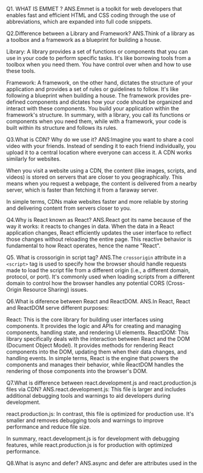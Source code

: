 Q1. WHAT IS EMMET ?
ANS.Emmet is a toolkit for web developers that enables fast and efficient HTML and CSS coding through the use of abbreviations, which are expanded into full code snippets.

Q2.Difference between a Library and Framework?
ANS.Think of a library as a toolbox and a framework as a blueprint for building a house.

Library: A library provides a set of functions or components that you can use in your code to perform specific tasks. It's like borrowing tools from a toolbox when you need them. You have control over when and how to use these tools.

Framework: A framework, on the other hand, dictates the structure of your application and provides a set of rules or guidelines to follow. It's like following a blueprint when building a house. The framework provides pre-defined components and dictates how your code should be organized and interact with these components. You build your application within the framework's structure.
In summary, with a library, you call its functions or components when you need them, while with a framework, your code is built within its structure and follows its rules.

Q3.What is CDN? Why do we use it?
ANS:Imagine you want to share a cool video with your friends. Instead of sending it to each friend individually, you upload it to a central location where everyone can access it. A CDN works similarly for websites.

When you visit a website using a CDN, the content (like images, scripts, and videos) is stored on servers that are closer to you geographically. This means when you request a webpage, the content is delivered from a nearby server, which is faster than fetching it from a faraway server.

In simple terms, CDNs make websites faster and more reliable by storing and delivering content from servers closer to you.

Q4.Why is React known as React?
ANS.React got its name because of the way it works: it reacts to changes in data. When the data in a React application changes, React efficiently updates the user interface to reflect those changes without reloading the entire page. This reactive behavior is fundamental to how React operates, hence the name "React".

Q5. What is crossorigin in script tag?
ANS.The `crossorigin` attribute in a `<script>` tag is used to specify how the browser should handle requests made to load the script file from a different origin (i.e., a different domain, protocol, or port). It's commonly used when loading scripts from a different domain to control how the browser handles any potential CORS (Cross-Origin Resource Sharing) issues.

Q6.What is diference between React and ReactDOM.
ANS.In React, React and ReactDOM serve different purposes:

React: This is the core library for building user interfaces using components. It provides the logic and APIs for creating and managing components, handling state, and rendering UI elements.
ReactDOM: This library specifically deals with the interaction between React and the DOM (Document Object Model). It provides methods for rendering React components into the DOM, updating them when their data changes, and handling events.
In simple terms, React is the engine that powers the components and manages their behavior, while ReactDOM handles the rendering of those components into the browser's DOM.

Q7.What is difference between react.development.js and react.production.js files via CDN?
ANS.react.development.js: This file is larger and includes additional debugging tools and warnings to aid developers during development.

react.production.js: In contrast, this file is optimized for production use. It's smaller and removes debugging tools and warnings to improve performance and reduce file size.

In summary, react.development.js is for development with debugging features, while react.production.js is for production with optimized performance.

Q8.What is async and defer?
ANS.async and defer are attributes used in the <script> tag to control how scripts are loaded and executed in HTML documents.

async: When you include the async attribute in a <script> tag, it tells the browser to load the script asynchronously while continuing to parse the HTML document. This means that the script can be downloaded in the background, and the HTML parsing and rendering won't be blocked by the script's download or execution. However, the order of execution of asynchronous scripts is not guaranteed, so scripts may execute out of order.

defer: The defer attribute, on the other hand, also tells the browser to download the script asynchronously, but it defers the execution of the script until after the HTML document has been fully parsed and loaded. Scripts with the defer attribute will be executed in the order they appear in the document. This can be useful when you want to ensure that scripts are executed in the correct order, especially when they depend on elements in the HTML document.

In summary, async loads and executes scripts asynchronously, potentially out of order, while defer loads scripts asynchronously but ensures they are executed in order after the HTML document has been parsed.
